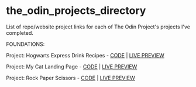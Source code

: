 # the_odin_projects_directory
List of repo/website project links for each of The Odin Project's projects I've completed.

FOUNDATIONS:

Project: Hogwarts Express Drink Recipes - [CODE](https://github.com/BilboBlockins/odin-recipes-harry-potter) | [LIVE PREVIEW](https://bilboblockins.github.io/odin-recipes-harry-potter/)

Project: My Cat Landing Page - [CODE](https://github.com/BilboBlockins/odin-my-cat-landing-page) | [LIVE PREVIEW](https://bilboblockins.github.io/odin-my-cat-landing-page/)

Project: Rock Paper Scissors - [CODE](https://github.com/BilboBlockins/odin-rock-paper-scissors) | [LIVE PREVIEW](https://bilboblockins.github.io/odin-rock-paper-scissors/)
